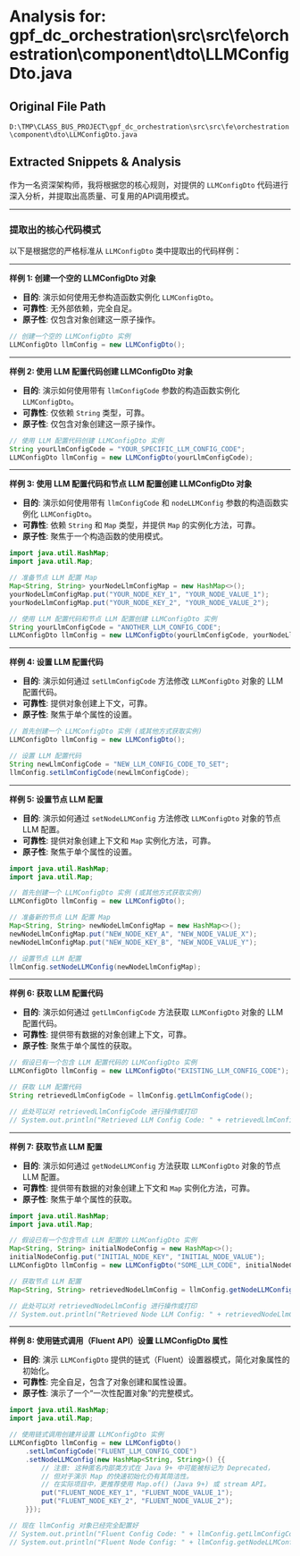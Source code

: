 # Analysis for: gpf_dc_orchestration\src\src\fe\orchestration\component\dto\LLMConfigDto.java

## Original File Path
`D:\TMP\CLASS_BUS_PROJECT\gpf_dc_orchestration\src\src\fe\orchestration\component\dto\LLMConfigDto.java`

## Extracted Snippets & Analysis
作为一名资深架构师，我将根据您的核心规则，对提供的 `LLMConfigDto` 代码进行深入分析，并提取出高质量、可复用的API调用模式。

---

### 提取出的核心代码模式

以下是根据您的严格标准从 `LLMConfigDto` 类中提取出的代码样例：

---

**样例 1: 创建一个空的 LLMConfigDto 对象**

*   **目的**: 演示如何使用无参构造函数实例化 `LLMConfigDto`。
*   **可靠性**: 无外部依赖，完全自足。
*   **原子性**: 仅包含对象创建这一原子操作。

```java
// 创建一个空的 LLMConfigDto 实例
LLMConfigDto llmConfig = new LLMConfigDto();
```

---

**样例 2: 使用 LLM 配置代码创建 LLMConfigDto 对象**

*   **目的**: 演示如何使用带有 `llmConfigCode` 参数的构造函数实例化 `LLMConfigDto`。
*   **可靠性**: 仅依赖 `String` 类型，可靠。
*   **原子性**: 仅包含对象创建这一原子操作。

```java
// 使用 LLM 配置代码创建 LLMConfigDto 实例
String yourLlmConfigCode = "YOUR_SPECIFIC_LLM_CONFIG_CODE";
LLMConfigDto llmConfig = new LLMConfigDto(yourLlmConfigCode);
```

---

**样例 3: 使用 LLM 配置代码和节点 LLM 配置创建 LLMConfigDto 对象**

*   **目的**: 演示如何使用带有 `llmConfigCode` 和 `nodeLLMConfig` 参数的构造函数实例化 `LLMConfigDto`。
*   **可靠性**: 依赖 `String` 和 `Map` 类型，并提供 `Map` 的实例化方法，可靠。
*   **原子性**: 聚焦于一个构造函数的使用模式。

```java
import java.util.HashMap;
import java.util.Map;

// 准备节点 LLM 配置 Map
Map<String, String> yourNodeLlmConfigMap = new HashMap<>();
yourNodeLlmConfigMap.put("YOUR_NODE_KEY_1", "YOUR_NODE_VALUE_1");
yourNodeLlmConfigMap.put("YOUR_NODE_KEY_2", "YOUR_NODE_VALUE_2");

// 使用 LLM 配置代码和节点 LLM 配置创建 LLMConfigDto 实例
String yourLlmConfigCode = "ANOTHER_LLM_CONFIG_CODE";
LLMConfigDto llmConfig = new LLMConfigDto(yourLlmConfigCode, yourNodeLlmConfigMap);
```

---

**样例 4: 设置 LLM 配置代码**

*   **目的**: 演示如何通过 `setLlmConfigCode` 方法修改 `LLMConfigDto` 对象的 LLM 配置代码。
*   **可靠性**: 提供对象创建上下文，可靠。
*   **原子性**: 聚焦于单个属性的设置。

```java
// 首先创建一个 LLMConfigDto 实例 (或其他方式获取实例)
LLMConfigDto llmConfig = new LLMConfigDto();

// 设置 LLM 配置代码
String newLlmConfigCode = "NEW_LLM_CONFIG_CODE_TO_SET";
llmConfig.setLlmConfigCode(newLlmConfigCode);
```

---

**样例 5: 设置节点 LLM 配置**

*   **目的**: 演示如何通过 `setNodeLLMConfig` 方法修改 `LLMConfigDto` 对象的节点 LLM 配置。
*   **可靠性**: 提供对象创建上下文和 `Map` 实例化方法，可靠。
*   **原子性**: 聚焦于单个属性的设置。

```java
import java.util.HashMap;
import java.util.Map;

// 首先创建一个 LLMConfigDto 实例 (或其他方式获取实例)
LLMConfigDto llmConfig = new LLMConfigDto();

// 准备新的节点 LLM 配置 Map
Map<String, String> newNodeLlmConfigMap = new HashMap<>();
newNodeLlmConfigMap.put("NEW_NODE_KEY_A", "NEW_NODE_VALUE_X");
newNodeLlmConfigMap.put("NEW_NODE_KEY_B", "NEW_NODE_VALUE_Y");

// 设置节点 LLM 配置
llmConfig.setNodeLLMConfig(newNodeLlmConfigMap);
```

---

**样例 6: 获取 LLM 配置代码**

*   **目的**: 演示如何通过 `getLlmConfigCode` 方法获取 `LLMConfigDto` 对象的 LLM 配置代码。
*   **可靠性**: 提供带有数据的对象创建上下文，可靠。
*   **原子性**: 聚焦于单个属性的获取。

```java
// 假设已有一个包含 LLM 配置代码的 LLMConfigDto 实例
LLMConfigDto llmConfig = new LLMConfigDto("EXISTING_LLM_CONFIG_CODE");

// 获取 LLM 配置代码
String retrievedLlmConfigCode = llmConfig.getLlmConfigCode();

// 此处可以对 retrievedLlmConfigCode 进行操作或打印
// System.out.println("Retrieved LLM Config Code: " + retrievedLlmConfigCode);
```

---

**样例 7: 获取节点 LLM 配置**

*   **目的**: 演示如何通过 `getNodeLLMConfig` 方法获取 `LLMConfigDto` 对象的节点 LLM 配置。
*   **可靠性**: 提供带有数据的对象创建上下文和 `Map` 实例化方法，可靠。
*   **原子性**: 聚焦于单个属性的获取。

```java
import java.util.HashMap;
import java.util.Map;

// 假设已有一个包含节点 LLM 配置的 LLMConfigDto 实例
Map<String, String> initialNodeConfig = new HashMap<>();
initialNodeConfig.put("INITIAL_NODE_KEY", "INITIAL_NODE_VALUE");
LLMConfigDto llmConfig = new LLMConfigDto("SOME_LLM_CODE", initialNodeConfig);

// 获取节点 LLM 配置
Map<String, String> retrievedNodeLlmConfig = llmConfig.getNodeLLMConfig();

// 此处可以对 retrievedNodeLlmConfig 进行操作或打印
// System.out.println("Retrieved Node LLM Config: " + retrievedNodeLlmConfig);
```

---

**样例 8: 使用链式调用（Fluent API）设置 LLMConfigDto 属性**

*   **目的**: 演示 `LLMConfigDto` 提供的链式（Fluent）设置器模式，简化对象属性的初始化。
*   **可靠性**: 完全自足，包含了对象创建和属性设置。
*   **原子性**: 演示了一个“一次性配置对象”的完整模式。

```java
import java.util.HashMap;
import java.util.Map;

// 使用链式调用创建并设置 LLMConfigDto 实例
LLMConfigDto llmConfig = new LLMConfigDto()
    .setLlmConfigCode("FLUENT_LLM_CONFIG_CODE")
    .setNodeLLMConfig(new HashMap<String, String>() {{
        // 注意: 这种匿名内部类方式在 Java 9+ 中可能被标记为 Deprecated，
        // 但对于演示 Map 的快速初始化仍有其简洁性。
        // 在实际项目中，更推荐使用 Map.of() (Java 9+) 或 stream API。
        put("FLUENT_NODE_KEY_1", "FLUENT_NODE_VALUE_1");
        put("FLUENT_NODE_KEY_2", "FLUENT_NODE_VALUE_2");
    }});

// 现在 llmConfig 对象已经完全配置好
// System.out.println("Fluent Config Code: " + llmConfig.getLlmConfigCode());
// System.out.println("Fluent Node Config: " + llmConfig.getNodeLLMConfig());
```